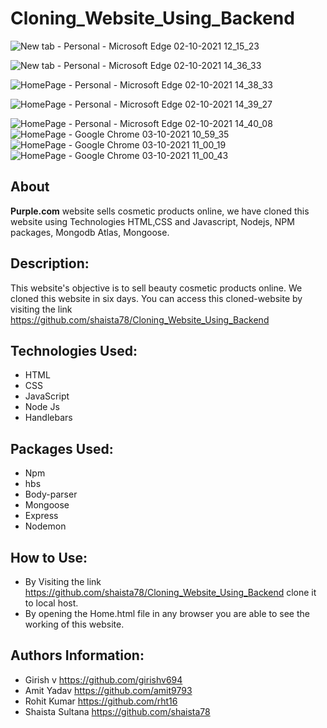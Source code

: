 # Cloning_Website_Using_Backend
![New tab - Personal - Microsoft​ Edge 02-10-2021 12_15_23](https://user-images.githubusercontent.com/87421802/135706765-3bd3b680-fb72-497e-a4b2-8619bd026e3d.png)

![New tab - Personal - Microsoft​ Edge 02-10-2021 14_36_33](https://user-images.githubusercontent.com/87421802/135710220-8814cd86-aff7-42eb-8fcc-f3a525b6865d.png)

![HomePage - Personal - Microsoft​ Edge 02-10-2021 14_38_33](https://user-images.githubusercontent.com/87421802/135710257-182b990d-e66b-461c-b4c5-409cf6ae8f6c.png)

![HomePage - Personal - Microsoft​ Edge 02-10-2021 14_39_27](https://user-images.githubusercontent.com/87421802/135710269-29b3ec3f-5ff4-4aab-8f30-54a5b6ee792d.png)

![HomePage - Personal - Microsoft​ Edge 02-10-2021 14_40_08](https://user-images.githubusercontent.com/87421802/135710286-e002a0b6-1704-49d2-abe5-74cf7d163824.png)
![HomePage - Google Chrome 03-10-2021 10_59_35](https://user-images.githubusercontent.com/87421802/135741292-fef0ccfd-0466-4daf-92d3-d26c3bf5e260.png)
![HomePage - Google Chrome 03-10-2021 11_00_19](https://user-images.githubusercontent.com/87421802/135741315-32f1af7c-b1f6-4954-a946-ea82ed647035.png)
![HomePage - Google Chrome 03-10-2021 11_00_43](https://user-images.githubusercontent.com/87421802/135741334-79aa32af-b1f5-4297-af43-d273f8d79ef4.png)



## About
**Purple.com** website sells cosmetic products online, we have cloned this website using Technologies HTML,CSS and Javascript, Nodejs, NPM packages, Mongodb Atlas, Mongoose.

## Description:
This website's objective is to sell beauty cosmetic products online. We cloned this website in six days. You can access this cloned-website by visiting the link https://github.com/shaista78/Cloning_Website_Using_Backend


## Technologies Used:
- HTML
- CSS
- JavaScript
- Node Js
- Handlebars

## Packages Used:
- Npm
- hbs
- Body-parser
- Mongoose
- Express
- Nodemon 



## How to Use:
- By Visiting the link https://github.com/shaista78/Cloning_Website_Using_Backend clone it to local host.
- By opening the Home.html file in any browser you are able to see the working of this website.


## Authors Information:
- Girish v https://github.com/girishv694
- Amit Yadav  https://github.com/amit9793
- Rohit Kumar  https://github.com/rht16
- Shaista Sultana  https://github.com/shaista78



 

